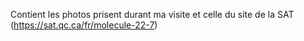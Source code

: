 
Contient les photos prisent durant ma visite et celle du site de la SAT (https://sat.qc.ca/fr/molecule-22-7)
